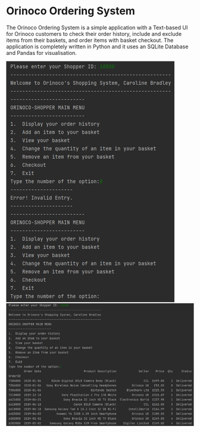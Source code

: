 # Orinoco Ordering System

The Orinoco Ordering System is a simple application with a Text-based UI for Orinoco customers to check their order history, include and exclude items from their baskets, and order items with basket checkout. The application is completely written in Python and it uses an SQLite Database and Pandas for visualisation.

<img src="https://github.com/DougLink/images/blob/main/Orinoco%20Menu%20-%20Error%20Handling.jpg" >

<img src="https://github.com/DougLink/images/blob/main/Orinoco%20-%20Order%20history.jpg" >

